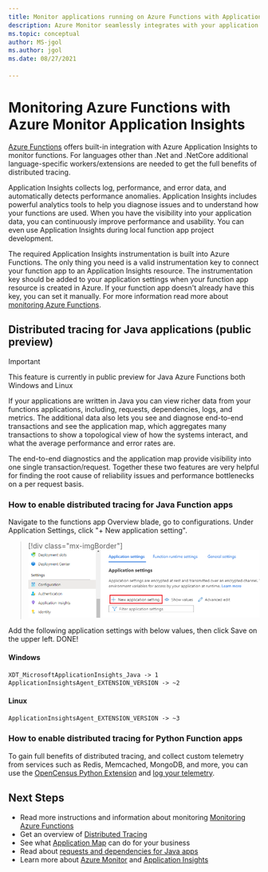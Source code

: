```yaml
---
title: Monitor applications running on Azure Functions with Application Insights - Azure Monitor | Microsoft Docs
description: Azure Monitor seamlessly integrates with your application running on Azure Functions, and allows you to monitor the performance and spot the problems with your apps in no time.
ms.topic: conceptual
author: MS-jgol
ms.author: jgol
ms.date: 08/27/2021

---
```


# Monitoring Azure Functions with Azure Monitor Application Insights

[Azure Functions](../../azure-functions/functions-overview.md) offers built-in integration with Azure Application Insights to monitor functions. For languages other than .Net and .NetCore additional language-specific workers/extensions are needed to get the full benefits of distributed tracing. 

Application Insights collects log, performance, and error data, and automatically detects performance anomalies. Application Insights includes powerful analytics tools to help you diagnose issues and to understand how your functions are used. When you have the visibility into your application data, you can continuously improve performance and usability. You can even use Application Insights during local function app project development. 

The required Application Insights instrumentation is built into Azure Functions. The only thing you need is a valid instrumentation key to connect your function app to an Application Insights resource. The instrumentation key should be added to your application settings when your function app resource is created in Azure. If your function app doesn't already have this key, you can set it manually. For more information read more about [monitoring Azure Functions](../../azure-functions/functions-monitoring.md?tabs=cmd).

## Distributed tracing for Java applications (public preview)

> [!IMPORTANT]
> This feature is currently in public preview for Java Azure Functions both Windows and Linux

If your applications are written in Java you can view richer data from your functions applications, including, requests, dependencies, logs, and metrics. The additional data also lets you see and diagnose end-to-end transactions and see the application map, which aggregates many transactions to show a topological view of how the systems interact, and what the average performance and error rates are.

The end-to-end diagnostics and the application map provide visibility into one single transaction/request. Together these two features are very helpful for finding the root cause of reliability issues and performance bottlenecks on a per request basis.

### How to enable distributed tracing for Java Function apps

Navigate to the functions app Overview blade, go to configurations. Under Application Settings, click "+ New application setting". 

> [!div class="mx-imgBorder"]
> ![Under Settings, add new application settings](./media//functions/create-new-setting.png)

Add the following application settings with below values, then click Save on the upper left. DONE!

#### Windows
```
XDT_MicrosoftApplicationInsights_Java -> 1
ApplicationInsightsAgent_EXTENSION_VERSION -> ~2
```

#### Linux
```
ApplicationInsightsAgent_EXTENSION_VERSION -> ~3
```

### How to enable distributed tracing for Python Function apps

To gain full benefits of distributed tracing, and collect custom telemetry from services such as Redis, Memcached,  MongoDB, and more, you can use the [OpenCensus Python Extension](https://github.com/census-ecosystem/opencensus-python-extensions-azure) and [log your telemetry](https://docs.microsoft.com/azure/azure-functions/functions-reference-python?tabs=azurecli-linux%2Capplication-level#log-custom-telemetry).

## Next Steps

* Read more instructions and information about monitoring [Monitoring Azure Functions](../../azure-functions/functions-monitoring.md)
* Get an overview of [Distributed Tracing](./distributed-tracing.md)
* See what [Application Map](./app-map.md?tabs=net) can do for your business
* Read about [requests and dependencies for Java apps](./java-in-process-agent.md)
* Learn more about [Azure Monitor](../overview.md) and [Application Insights](./app-insights-overview.md)
